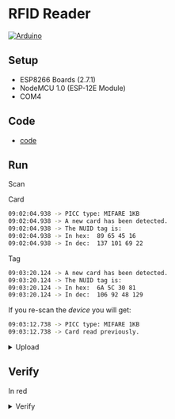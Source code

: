 # RFID Reader

[![Arduino](https://img.shields.io/badge/-Arduino-00979D?style=for-the-badge&logo=Arduino&logoColor=white)](https://www.arduino.cc/)

## Setup

- ESP8266 Boards (2.7.1)
- NodeMCU 1.0 (ESP-12E Module)
- COM4

## Code

- [code](ESP8266.ino)

## Run

Scan

Card

```bash
09:02:04.938 -> PICC type: MIFARE 1KB
09:02:04.938 -> A new card has been detected.
09:02:04.938 -> The NUID tag is:
09:02:04.938 -> In hex:  89 65 45 16
09:02:04.938 -> In dec:  137 101 69 22
```

Tag

```bash
09:03:20.124 -> A new card has been detected.
09:03:20.124 -> The NUID tag is:
09:03:20.124 -> In hex:  6A 5C 30 81
09:03:20.124 -> In dec:  106 92 48 129
```

If you re-scan the _device_ you will get:

```bash
09:03:12.738 -> PICC type: MIFARE 1KB
09:03:12.738 -> Card read previously.
```

<details>
<summary>Upload</summary>

```bash
esptool.py v3.0
Serial port COM4
Connecting....
Chip is ESP8266EX
Features: WiFi
Crystal is 26MHz
MAC: f4:cf:a2:d0:48:e7
Uploading stub...
Running stub...
Stub running...
Configuring flash size...
Auto-detected Flash size: 4MB
Compressed 276288 bytes to 202997...
Writing at 0x00000000... (7 %)
Writing at 0x00004000... (15 %)
Writing at 0x00008000... (23 %)
Writing at 0x0000c000... (30 %)
Writing at 0x00010000... (38 %)
Writing at 0x00014000... (46 %)
Writing at 0x00018000... (53 %)
Writing at 0x0001c000... (61 %)
Writing at 0x00020000... (69 %)
Writing at 0x00024000... (76 %)
Writing at 0x00028000... (84 %)
Writing at 0x0002c000... (92 %)
Writing at 0x00030000... (100 %)
Wrote 276288 bytes (202997 compressed) at 0x00000000 in 19.9 seconds (effective 111.3 kbit/s)...
Hash of data verified.

Leaving...
Hard resetting via RTS pin...
```

</details>

## Verify

In red

<details>
<summary>Verify</summary>

```bash
. Variables and constants in RAM (global, static), used 28276 / 80192 bytes (35%)
║   SEGMENT  BYTES    DESCRIPTION
╠══ DATA     1496     initialized variables
╠══ RODATA   988      constants       
╚══ BSS      25792    zeroed variables
. Instruction RAM (IRAM_ATTR, ICACHE_RAM_ATTR), used 60331 / 65536 bytes (92%)
║   SEGMENT  BYTES    DESCRIPTION
╠══ ICACHE   32768    reserved space for flash instruction cache
╚══ IRAM     27563    code in IRAM    
. Code in flash (default, ICACHE_FLASH_ATTR), used 242096 / 1048576 bytes (23%)
║   SEGMENT  BYTES    DESCRIPTION
╚══ IROM     242096   code in flash 
```

</details>
